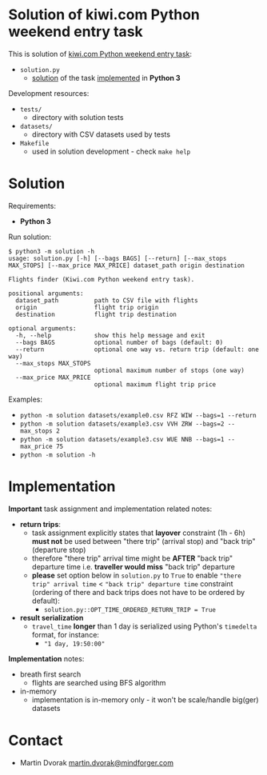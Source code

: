 # Solution of kiwi.com Python weekend entry task
This is solution of [kiwi.com Python weekend entry task](https://github.com/kiwicom/python-weekend-xmas-task):

* `solution.py`
    - [solution](#solution) of the task [implemented](#implementation) in **Python 3**

Development resources:

* `tests/`
    - directory with solution tests
* `datasets/`
    - directory with CSV datasets used by tests
* `Makefile`
    - used in solution development - check `make help`
# Solution
Requirements:

* **Python 3**

Run solution:

```
$ python3 -m solution -h
usage: solution.py [-h] [--bags BAGS] [--return] [--max_stops MAX_STOPS] [--max_price MAX_PRICE] dataset_path origin destination

Flights finder (Kiwi.com Python weekend entry task).

positional arguments:
  dataset_path          path to CSV file with flights
  origin                flight trip origin
  destination           flight trip destination

optional arguments:
  -h, --help            show this help message and exit
  --bags BAGS           optional number of bags (default: 0)
  --return              optional one way vs. return trip (default: one way)
  --max_stops MAX_STOPS
                        optional maximum number of stops (one way)
  --max_price MAX_PRICE
                        optional maximum flight trip price
```

Examples:

* `python -m solution datasets/example0.csv RFZ WIW --bags=1 --return`
* `python -m solution datasets/example3.csv VVH ZRW --bags=2 --max_stops 2`
* `python -m solution datasets/example3.csv WUE NNB --bags=1 --max_price 75`
* `python -m solution -h`
# Implementation
**Important** task assignment and implementation related notes:

- **return trips**: 
    - task assignment explicitly states that **layover** constraint (1h - 6h) **must not** be 
      used between "there trip" (arrival stop) and "back trip" (departure stop)
    - therefore "there trip" arrival time might be **AFTER** "back trip" departure time
      i.e. **traveller would miss** "back trip" departure
    - **please** set option below in `solution.py` to `True` to enable 
      `"there trip" arrival time` < `"back trip" departure time` constraint (ordering
      of there and back trips does not have to be ordered by default):
        - `solution.py::OPT_TIME_ORDERED_RETURN_TRIP = True`
- **result serialization**
   - `travel_time` **longer** than 1 day is serialized using Python's `timedelta` format,
   for instance:
        - `"1 day, 19:50:00"`

 **Implementation** notes:

- breath first search
    - flights are searched using BFS algorithm
- in-memory
    - implementation is in-memory only - it won't be scale/handle big(ger) datasets
# Contact
* Martin Dvorak [martin.dvorak@mindforger.com](martin.dvorak@mindforger.com)

